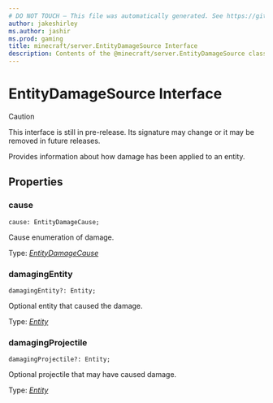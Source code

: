 ```yaml
---
# DO NOT TOUCH — This file was automatically generated. See https://github.com/mojang/minecraftapidocsgenerator to modify descriptions, examples, etc.
author: jakeshirley
ms.author: jashir
ms.prod: gaming
title: minecraft/server.EntityDamageSource Interface
description: Contents of the @minecraft/server.EntityDamageSource class.
---
```

# EntityDamageSource Interface

> [!CAUTION]
> This interface is still in pre-release.  Its signature may change or it may be removed in future releases.

Provides information about how damage has been applied to an entity.

## Properties

### **cause**
`cause: EntityDamageCause;`

Cause enumeration of damage.

Type: [*EntityDamageCause*](EntityDamageCause.md)

### **damagingEntity**
`damagingEntity?: Entity;`

Optional entity that caused the damage.

Type: [*Entity*](Entity.md)

### **damagingProjectile**
`damagingProjectile?: Entity;`

Optional projectile that may have caused damage.

Type: [*Entity*](Entity.md)

